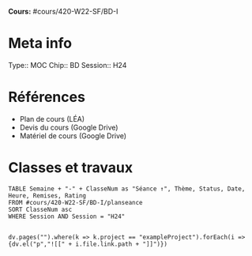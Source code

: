 **Cours:** #cours/420-W22-SF/BD-I 
# Meta info
Type:: MOC
Chip::  <span class="chip cours-1">BD</span>
Session:: H24
# Références
* Plan de cours (LÉA)
* Devis du cours (Google Drive)
* Matériel de cours (Google Drive)
# Classes et travaux
```dataview
TABLE Semaine + "-" + ClasseNum as "Séance ↑", Thème, Status, Date, Heure, Remises, Rating
FROM #cours/420-W22-SF/BD-I/planseance
SORT ClasseNum asc
WHERE Session AND Session = "H24"
```


```dataviewjs 

dv.pages("").where(k => k.project == "exampleProject").forEach(i => {dv.el("p","![[" + i.file.link.path + "]]")})
```